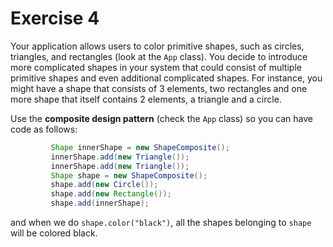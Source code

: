 # Exercise 4

Your application allows users to color primitive shapes, such as circles, triangles,
and rectangles (look at the `App` class).
You decide to introduce more complicated shapes in your system that could consist of multiple primitive shapes
and even additional complicated shapes. For
instance, you might have a shape that consists of 3 elements, two rectangles and one more shape that itself
contains 2 elements, a triangle and a circle.


Use the **composite design pattern** (check the `App` class) so you can have code as follows:

```Java
         Shape innerShape = new ShapeComposite();
         innerShape.add(new Triangle());
         innerShape.add(new Triangle());
         Shape shape = new ShapeComposite();
         shape.add(new Circle());
         shape.add(new Rectangle());
         shape.add(innerShape);
```

 and when we do `shape.color("black")`, all the shapes belonging to `shape` will be colored black.

